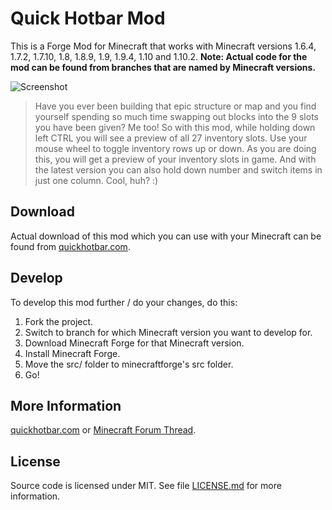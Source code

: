 # Quick Hotbar Mod

This is a Forge Mod for Minecraft that works with Minecraft versions 1.6.4, 1.7.2, 1.7.10, 1.8, 1.8.9, 1.9, 1.9.4, 1.10 and 1.10.2. **Note: Actual code for the mod can be found from branches that are named by Minecraft versions.**

![Screenshot](http://i.imgur.com/6v1kdQ7.png)

> Have you ever been building that epic structure or map and you find yourself spending so much time swapping out blocks into the 9 slots you have been given? Me too! So with this mod, while holding down left CTRL you will see a preview of all 27 inventory slots. Use your mouse wheel to toggle inventory rows up or down. As you are doing this, you will get a preview of your inventory slots in game. And with the latest version you can also hold down number and switch items in just one column. Cool, huh? :)

## Download

Actual download of this mod which you can use with your Minecraft can be found from [quickhotbar.com](http://www.quickhotbar.com/).

## Develop

To develop this mod further / do your changes, do this:

1.  Fork the project.
2.  Switch to branch for which Minecraft version you want to develop for.
3.  Download Minecraft Forge for that Minecraft version.
4.  Install Minecraft Forge.
5.  Move the src/ folder to minecraftforge's src folder.
6.  Go!

## More Information
[quickhotbar.com](http://www.quickhotbar.com/) or [Minecraft Forum Thread](http://www.minecraftforum.net/forums/mapping-and-modding/minecraft-mods/2143847-quick-hotbar-mod).

## License

Source code is licensed under MIT. See file [LICENSE.md](LICENSE.md) for more information.
